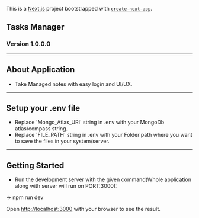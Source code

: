 This is a [Next.js](https://nextjs.org/) project bootstrapped with [`create-next-app`](https://github.com/vercel/next.js/tree/canary/packages/create-next-app).
## Tasks Manager
### Version 1.0.0.0
---------------------------------------------------------------------------------------------------------------------------------
## About Application
- Take Managed notes with easy login and UI/UX.
---------------------------------------------------------------------------------------------------------------------------------

## Setup your .env file
- Replace 'Mongo_Atlas_URI' string in .env with your MongoDb atlas/compass string.
- Replace 'FILE_PATH' string in .env with your Folder path where you want to save the files in your system/server.
---------------------------------------------------------------------------------------------------------------------------------

## Getting Started

- Run the development server with the given command(Whole application along with server will run on PORT:3000):

-> npm run dev

Open [http://localhost:3000](http://localhost:3000) with your browser to see the result.
